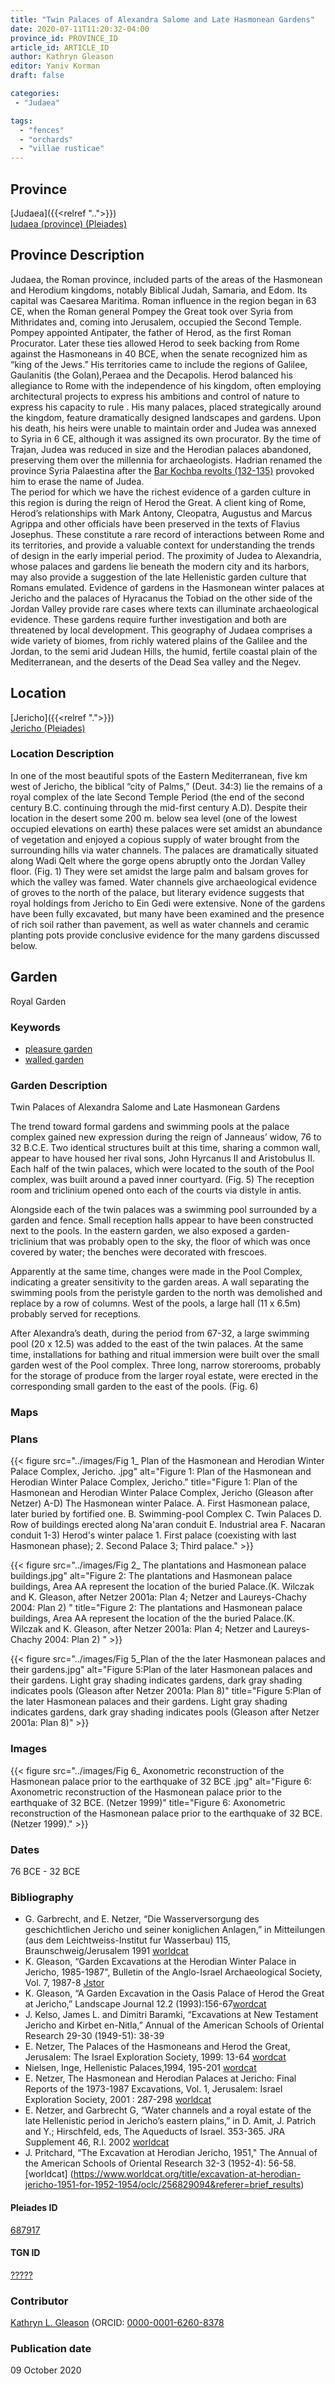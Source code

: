 ```yaml
---
title: "Twin Palaces of Alexandra Salome and Late Hasmonean Gardens"
date: 2020-07-11T11:20:32-04:00
province_id: PROVINCE_ID
article_id: ARTICLE_ID
author: Kathryn Gleason
editor: Yaniv Korman
draft: false

categories:
 - "Judaea"

tags:
  - "fences"
  - "orchards"
  - "villae rusticae"
---
```


## Province

[Judaea]({{<relref "..">}}) \
[Iudaea (province) (Pleiades)](https://pleiades.stoa.org/places/981527)

## Province Description
Judaea, the Roman province, included parts of the areas of the Hasmonean and Herodium kingdoms, notably Biblical Judah, Samaria, and Edom. Its capital was Caesarea Maritima. Roman influence in the region began in 63 CE, when the Roman general Pompey the Great took over Syria from Mithridates and, coming into Jerusalem, occupied the Second Temple.  Pompey appointed Antipater, the father of Herod, as the first Roman Procurator. Later these ties allowed Herod to seek backing from Rome against the Hasmoneans in 40 BCE, when the senate recognized him as “king of the Jews.”  His territories came to include the regions of Galilee, Gaulanitis (the Golan),Peraea and the Decapolis.   Herod balanced his allegiance to Rome with the independence of his kingdom, often employing architectural projects to express his ambitions and control of nature to express his capacity to rule . His many palaces, placed strategically around the kingdom, feature dramatically designed landscapes and gardens.  Upon his death, his heirs were unable to maintain order and Judea was annexed to Syria in 6 CE, although it was assigned its own procurator.   By the time of Trajan, Judea was reduced in size and the Herodian palaces abandoned, preserving them over the millennia for archaeologists.    Hadrian renamed the province Syria Palaestina after the [Bar Kochba revolts (132-135)](https://en.wikipedia.org/wiki/Bar_Kokhba_revolt) provoked him to erase the name of Judea.  
The period for which we have the richest evidence of a garden culture in this region is during the reign of Herod the Great.  A client king of Rome, Herod’s relationships with Mark Antony, Cleopatra, Augustus and Marcus Agrippa and other officials have been preserved in the texts of Flavius Josephus.  These constitute a rare record of interactions between Rome and its territories, and provide a valuable context for understanding the trends of design in the early imperial period.  The proximity of Judea to Alexandria, whose palaces and gardens lie beneath the modern city and its harbors, may also provide a suggestion of the late Hellenistic garden culture that Romans emulated.  Evidence of gardens in the Hasmonean winter palaces at Jericho and the palaces of Hyracanus the Tobiad on the other side of the Jordan Valley provide rare cases where texts can illuminate archaeological evidence.   These gardens require further investigation and both are threatened by local development.
This geography of Judaea comprises a wide variety of biomes, from richly watered plains of the Galilee and the Jordan, to the semi arid Judean Hills, the humid, fertile coastal plain of the Mediterranean, and the deserts of the Dead Sea valley and the Negev.



## Location

[Jericho]({{<relref ".">}}) \
[Jericho (Pleiades)](https://pleiades.stoa.org/places/687917)

### Location Description

In one of the most beautiful spots of the Eastern Mediterranean, five km west of Jericho, the biblical “city of Palms,” (Deut. 34:3) lie the remains of a royal complex of the late Second Temple Period (the end of the second century B.C. continuing through the mid-first century A.D).  Despite their location in the desert some 200 m. below sea level (one of the lowest occupied elevations on earth) these palaces were set amidst an abundance of vegetation and enjoyed a copious supply of water brought from the surrounding hills via water channels.  The palaces are dramatically situated along Wadi Qelt where the gorge opens abruptly onto the Jordan Valley floor. (Fig. 1) They were set amidst the large palm and balsam groves for which the valley was famed.  Water channels give archaeological evidence of groves to the north of the palace, but literary evidence suggests that royal holdings from Jericho to Ein Gedi were extensive. None of the gardens have been fully excavated, but many have been examined and the presence of rich soil rather than pavement, as well as water channels and ceramic planting pots provide conclusive evidence for the many gardens discussed below.



<!-- LEAVE THIS BLANK FOR NOW -->

<!--## Sublocation-->

<!--
[AREA WITHIN LOCATION, LIKE “PALATINE HILL”](GEOREFERENCE LINK)
A sublocation is any area larger than an individual garden, but located within a location. I would always try to include a link to a controlled vocabulary here if possible. This ID may well be different from the Garden ID, e.g., Pompeii versus a Garden in one of the houses which has its own Pleiades ID.
-->

<!--### Sublocation Description-->

<!-- DESCRIPTION -->

## Garden

Royal Garden

### Keywords

- [pleasure garden](http://www.getty.edu/vow/AATFullDisplay?find=garden&logic=AND&note=&english=N&prev_page=4&subjectid=300008115)
- [walled garden](http://www.getty.edu/vow/AATFullDisplay?find=garden&logic=AND&note=&english=N&prev_page=5&subjectid=300008129)

### Garden Description

Twin Palaces of Alexandra Salome and Late Hasmonean Gardens

The trend toward formal gardens and swimming pools at the palace complex gained new expression during the reign of Janneaus’ widow, 76 to 32 B.C.E.  Two identical structures built at this time, sharing a common wall, appear to have housed her rival sons, John Hyrcanus II and Aristobulus II.  Each half of the twin palaces, which were located to the south of the Pool complex, was built around a paved inner courtyard.  (Fig. 5) The reception room and triclinium opened onto each of the courts via distyle in antis.

Alongside each of the twin palaces was a swimming pool surrounded by a garden and fence.  Small reception halls appear to have been constructed next to the pools. In the eastern garden, we also exposed a garden-triclinium that was probably open to the sky, the floor of which was once covered by water; the benches were decorated with frescoes.

Apparently at the same time, changes were made in the Pool Complex, indicating a greater sensitivity to the garden areas.  A wall separating the swimming pools from the peristyle garden to the north was demolished and replace by a row of columns.  West of the pools, a large hall (11 x 6.5m) probably served for receptions.

After Alexandra’s death, during the period from 67-32, a large swimming pool (20 x 12.5) was added to the east of the twin palaces.  At the same time, installations for bathing and ritual immersion were built over the small garden west of the Pool complex.  Three long, narrow storerooms, probably for the storage of produce from the larger royal estate, were erected in the corresponding small garden to the east of the pools. (Fig. 6)

### Maps

<!--
{{< figure src="IMG_URL" alt="ALT_TEXT" title="CAPTION" >}}
-->

### Plans

{{< figure src="../images/Fig 1_  Plan of the Hasmonean and Herodian Winter Palace Complex, Jericho. .jpg" alt="Figure 1:  Plan of the Hasmonean and Herodian Winter Palace Complex, Jericho." title="Figure 1:  Plan of the Hasmonean and Herodian Winter Palace Complex, Jericho (Gleason after Netzer)  A-D) The Hasmonean winter Palace.  A. First Hasmonean palace, later buried by fortified one. B. Swimming-pool Complex C. Twin Palaces D.  Row of buildings erected along Na'aran conduit E.  Industrial area F.  Nacaran conduit  1-3) Herod's winter palace 1. First palace (coexisting with last Hasmonean phase); 2. Second Palace 3; Third palace." >}}

{{< figure src="../images/Fig 2_ The plantations and Hasmonean palace buildings.jpg" alt="Figure 2: The plantations and Hasmonean palace buildings, Area AA represent the location of the  buried Palace.(K. Wilczak and K. Gleason, after Netzer 2001a: Plan 4; Netzer and Laureys-Chachy 2004: Plan 2) " title="Figure 2: The plantations and Hasmonean palace buildings, Area AA represent the location of the the buried Palace.(K. Wilczak and K. Gleason, after Netzer 2001a: Plan 4; Netzer and Laureys-Chachy 2004: Plan 2) " >}}

{{< figure src="../images/Fig 5_Plan of the the later Hasmonean palaces and their gardens.jpg" alt="Figure 5:Plan of the later Hasmonean palaces and their gardens. Light gray shading indicates gardens, dark gray shading indicates pools (Gleason after Netzer 2001a: Plan 8)" title="Figure 5:Plan of the later Hasmonean palaces and their gardens. Light gray shading indicates gardens, dark gray shading indicates pools (Gleason after Netzer 2001a: Plan 8)" >}}



### Images

{{< figure src="../images/Fig 6_ Axonometric reconstruction of the Hasmonean palace  prior to the earthquake of 32 BCE .jpg" alt="Figure 6: Axonometric reconstruction of the Hasmonean palace  prior to the earthquake of 32 BCE. (Netzer 1999)" title="Figure 6: Axonometric reconstruction of the Hasmonean palace  prior to the earthquake of 32 BCE. (Netzer 1999)." >}}

### Dates

  76 BCE - 32 BCE

### Bibliography

* G. Garbrecht, and E. Netzer, “Die Wasserversorgung des geschichtlichen Jericho und seiner koniglichen Anlagen,” in Mitteilungen (aus dem Leichtweiss-Institut fur Wasserbau) 115, Braunschweig/Jerusalem 1991 [worldcat](https://www.worldcat.org/title/wasserversorgung-des-geschichtlichen-jericho-und-seiner-koniglichen-anlagen-gut-winterpalaste/oclc/640203824&referer=brief_results)
* K. Gleason, “Garden Excavations at the Herodian Winter Palace in Jericho, 1985-1987", Bulletin of the Anglo-Israel Archaeological Society, Vol. 7, 1987-8 [Jstor](https://www.jstor.org/stable/43324090?seq=1)
* K. Gleason, “A Garden Excavation in the Oasis Palace of Herod the Great at Jericho,”  Landscape Journal 12.2 (1993):156-67[wordcat](https://www.worldcat.org/title/a-garden-excavation-in-the-oasis-palace-of-herod-the-great-at-jericho/oclc/6906023732&referer=brief_results)
* J. Kelso, James L. and Dimitri Baramki, “Excavations at New Testament Jericho and Kirbet en-Nitla,” Annual of the American Schools of Oriental Research 29-30 (1949-51): 38-39
* E. Netzer, The Palaces of the Hasmoneans and Herod the Great, Jerusalem: The Israel Exploration Society, 1999: 13-64 [wordcat](https://www.worldcat.org/title/palaces-of-the-hasmoneans-and-herod-the-great/oclc/1089147869&referer=brief_results)
* Nielsen, Inge, Hellenistic Palaces,1994, 195-201 [wordcat](https://www.worldcat.org/title/hellenistic-palaces-tradition-and-renewal/oclc/468433476&referer=brief_results)
* E. Netzer, The Hasmonean and Herodian Palaces at Jericho:  Final Reports of the 1973-1987 Excavations,  Vol. 1, Jerusalem:  Israel Exploration Society, 2001 : 287-298 [worldcat](https://www.worldcat.org/title/hasmonean-and-herodian-palaces-at-jericho-final-reports-of-the-1973-1987-excavations/oclc/610635909&referer=brief_results)
* E. Netzer, and Garbrecht G, “Water channels and a royal estate of the late Hellenistic period in Jericho’s eastern plains,” in D. Amit, J. Patrich and Y.; Hirschfeld, eds, The Aqueducts of Israel. 353-365. JRA Supplement 46, R.I. 2002 [worldcat](https://www.worldcat.org/title/water-channels-and-a-royal-estate-of-the-late-hellenistic-period-in-jerichos-western-plains/oclc/197716279&referer=brief_results)
* J. Pritchard, “The Excavation at Herodian Jericho, 1951," The Annual of the American Schools of Oriental Research 32-3 (1952-4): 56-58. [worldcat] (https://www.worldcat.org/title/excavation-at-herodian-jericho-1951-for-1952-1954/oclc/256829094&referer=brief_results)

<!--#### Periodo ID-->

<!-- [PERIODO_ID](https://pleiades.stoa.org/places/PLEIADES_ID) -->

#### Pleiades ID

[687917](https://pleiades.stoa.org/places/687917)

#### TGN ID

[?????](?????????)

### Contributor

[Kathryn L. Gleason](https://landscape.cals.cornell.edu/people/kathryn-l-gleason/)
(ORCID: [0000-0001-6260-8378](https://orcid.org/0000-0001-6260-8378)

### Publication date

09 October 2020

<!--### Related articles-->

<!-- Links to other related articles. Leave blank for now -->
